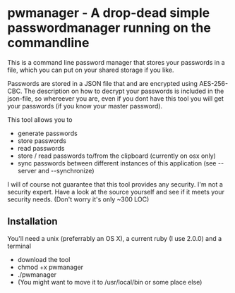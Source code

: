 pwmanager - A drop-dead simple passwordmanager running on the commandline
=========================================================================

This is a command line password manager that stores your passwords in a file, which you 
can put on your shared storage if you like.

Passwords are stored in a JSON file that and are encrypted using AES-256-CBC. The description
on how to decrypt your passwords is included in the json-file, so whereever you are, even if
you dont have this tool you will get your passwords (if you know your master password).

This tool allows you to

* generate passwords
* store passwords
* read passwords
* store / read passwords to/from the clipboard (currently on osx only)
* sync passwords between different instances of this application (see --server and --synchronize)

I will of course not guarantee that this tool provides any security. I'm not a security expert. Have
a look at the source yourself and see if it meets your security needs. (Don't worry it's only ~300 LOC)

Installation
------------

You'll need a unix (preferrably an OS X), a current ruby (I use 2.0.0) and a terminal

* download the tool
* chmod +x pwmanager
* ./pwmanager
* (You might want to move it to /usr/local/bin or some place else)
